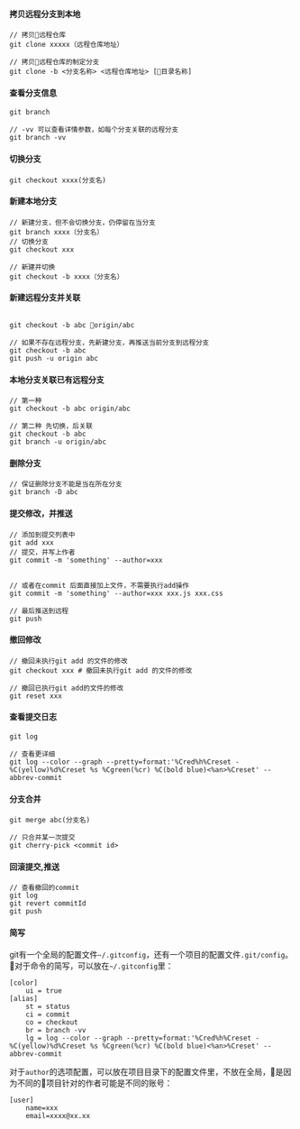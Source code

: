 #### 拷贝远程分支到本地
```
// 拷贝远程仓库
git clone xxxxx（远程仓库地址）

// 拷贝远程仓库的制定分支
git clone -b <分支名称> <远程仓库地址> [目录名称]
```

#### 查看分支信息
```
git branch

// -vv 可以查看详情参数，如每个分支关联的远程分支
git branch -vv
```
#### 切换分支
```
git checkout xxxx(分支名)
```

#### 新建本地分支
```
// 新建分支，但不会切换分支，仍停留在当分支
git branch xxxx（分支名）
// 切换分支
git checkout xxx 

// 新建并切换
git checkout -b xxxx（分支名）
```

#### 新建远程分支并关联
```

git checkout -b abc origin/abc

// 如果不存在远程分支，先新建分支，再推送当前分支到远程分支
git checkout -b abc
git push -u origin abc
```

#### 本地分支关联已有远程分支
```
// 第一种
git checkout -b abc origin/abc 

// 第二种 先切换，后关联
git checkout -b abc 
git branch -u origin/abc
```

#### 删除分支
```
// 保证删除分支不能是当在所在分支
git branch -D abc
```

#### 提交修改，并推送
```
// 添加到提交列表中
git add xxx
// 提交，并写上作者
git commit -m 'something' --author=xxx


// 或者在commit 后面直接加上文件，不需要执行add操作
git commit -m 'something' --author=xxx xxx.js xxx.css

// 最后推送到远程
git push
```

#### 撤回修改
```
// 撤回未执行git add 的文件的修改
git checkout xxx # 撤回未执行git add 的文件的修改

// 撤回已执行git add的文件的修改
git reset xxx
```

#### 查看提交日志
```
git log

// 查看更详细
git log --color --graph --pretty=format:'%Cred%h%Creset -%C(yellow)%d%Creset %s %Cgreen(%cr) %C(bold blue)<%an>%Creset' --abbrev-commit
```

#### 分支合并
```
git merge abc(分支名)

// 只合并某一次提交
git cherry-pick <commit id>
```

#### 回滚提交,推送
```
// 查看撤回的commit
git log
git revert commitId
git push
```

#### 简写
git有一个全局的配置文件`~/.gitconfig`，还有一个项目的配置文件`.git/config`。

对于命令的简写，可以放在`~/.gitconfig`里：
```
[color]
    ui = true
[alias]
    st = status
    ci = commit
    co = checkout
    br = branch -vv
    lg = log --color --graph --pretty=format:'%Cred%h%Creset -%C(yellow)%d%Creset %s %Cgreen(%cr) %C(bold blue)<%an>%Creset' --abbrev-commit
```

对于`author`的选项配置，可以放在项目目录下的配置文件里，不放在全局，是因为不同的项目针对的作者可能是不同的账号：
```
[user]
    name=xxx
    email=xxxx@xx.xx
```





